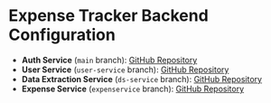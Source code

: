# Expense Tracker Backend Configuration

- **Auth Service** (`main` branch): [GitHub Repository](https://github.com/mohitkmeena/expenseTracker.git)
- **User Service** (`user-service` branch): [GitHub Repository](https://github.com/mohitkmeena/expenseTracker.git)
- **Data Extraction Service** (`ds-service` branch): [GitHub Repository](https://github.com/mohitkmeena/expenseTracker.git)
- **Expense Service** (`expenservice` branch): [GitHub Repository](https://github.com/mohitkmeena/expenseTracker.git)
